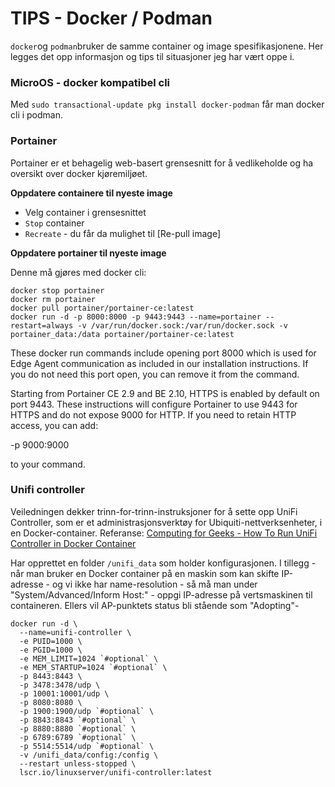 # TIPS - Docker / Podman


`docker`og `podman`bruker de samme container og image spesifikasjonene.  Her legges det opp informasjon og tips til situasjoner jeg har vært oppe i.

### MicroOS - docker kompatibel cli

Med `sudo transactional-update pkg install docker-podman` får man docker cli i podman.


### Portainer

Portainer er et behagelig web-basert grensesnitt for å vedlikeholde og ha oversikt over docker kjøremiljøet.

**Oppdatere containere til nyeste image**
- Velg container i grensesnittet
- `Stop` container
- `Recreate` - du får da mulighet til [Re-pull image]

**Oppdatere portainer til nyeste image**

Denne må gjøres med docker cli:
```console
docker stop portainer
docker rm portainer
docker pull portainer/portainer-ce:latest
docker run -d -p 8000:8000 -p 9443:9443 --name=portainer --restart=always -v /var/run/docker.sock:/var/run/docker.sock -v portainer_data:/data portainer/portainer-ce:latest
``` 
These docker run commands include opening port 8000 which is used for Edge Agent communication as included in our installation instructions. If you do not need this port open, you can remove it from the command.

Starting from Portainer CE 2.9 and BE 2.10, HTTPS is enabled by default on port 9443. These instructions will configure Portainer to use 9443 for HTTPS and do not expose 9000 for HTTP. If you need to retain HTTP access, you can add:

-p 9000:9000

to your command. 

### Unifi controller

Veiledningen dekker trinn-for-trinn-instruksjoner for å sette opp UniFi Controller, som er et administrasjonsverktøy for Ubiquiti-nettverksenheter, i en Docker-container.
Referanse: [Computing for Geeks - How To Run UniFi Controller in Docker Container](https://computingforgeeks.com/how-to-run-unifi-controller-in-docker-container/#google_vignette)

Har opprettet en folder `/unifi_data` som holder konfigurasjonen.
I tillegg - når man bruker en Docker container på en maskin som kan skifte IP-adresse - og vi ikke har name-resolution - så må man under "System/Advanced/Inform Host:" - oppgi IP-adresse på vertsmaskinen til containeren.  Ellers vil AP-punktets status bli stående som "Adopting"-

```console
docker run -d \
  --name=unifi-controller \
  -e PUID=1000 \
  -e PGID=1000 \
  -e MEM_LIMIT=1024 `#optional` \
  -e MEM_STARTUP=1024 `#optional` \
  -p 8443:8443 \
  -p 3478:3478/udp \
  -p 10001:10001/udp \
  -p 8080:8080 \
  -p 1900:1900/udp `#optional` \
  -p 8843:8843 `#optional` \
  -p 8880:8880 `#optional` \
  -p 6789:6789 `#optional` \
  -p 5514:5514/udp `#optional` \
  -v /unifi_data/config:/config \
  --restart unless-stopped \
  lscr.io/linuxserver/unifi-controller:latest
```
